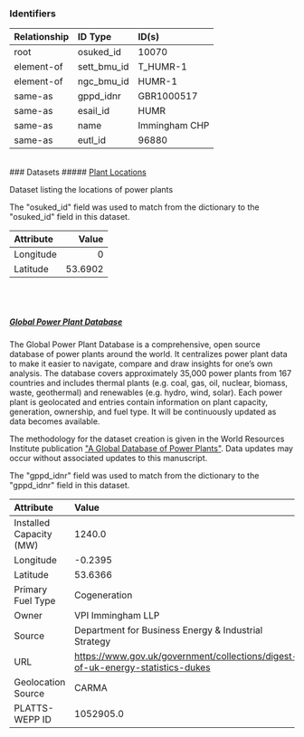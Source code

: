 ### Identifiers

| Relationship   | ID Type     | ID(s)         |
|:---------------|:------------|:--------------|
| root           | osuked_id   | 10070         |
| element-of     | sett_bmu_id | T_HUMR-1      |
| element-of     | ngc_bmu_id  | HUMR-1        |
| same-as        | gppd_idnr   | GBR1000517    |
| same-as        | esail_id    | HUMR          |
| same-as        | name        | Immingham CHP |
| same-as        | eutl_id     | 96880         |

<br>
### Datasets
##### <a href="https://raw.githubusercontent.com/OSUKED/Dictionary-Datasets/main/datasets/plant-locations/datapackage.json">Plant Locations</a>

Dataset listing the locations of power plants

The "osuked_id" field was used to match from the dictionary to the "osuked_id" field in this dataset.

| Attribute   |   Value |
|:------------|--------:|
| Longitude   |  0      |
| Latitude    | 53.6902 |

<br><br>
##### <a href="https://raw.githubusercontent.com/OSUKED/Dictionary-Datasets/main/datasets/global-power-plant-database/datapackage.json">Global Power Plant Database</a>

The Global Power Plant Database is a comprehensive, open source database of power plants around the world. It centralizes power plant data to make it easier to navigate, compare and draw insights for one’s own analysis. The database covers approximately 35,000 power plants from 167 countries and includes thermal plants (e.g. coal, gas, oil, nuclear, biomass, waste, geothermal) and renewables (e.g. hydro, wind, solar). Each power plant is geolocated and entries contain information on plant capacity, generation, ownership, and fuel type. It will be continuously updated as data becomes available. 

The methodology for the dataset creation is given in the World Resources Institute publication ["A Global Database of Power Plants"](https://www.wri.org/research/global-database-power-plants). Data updates may occur without associated updates to this manuscript.

The "gppd_idnr" field was used to match from the dictionary to the "gppd_idnr" field in this dataset.

| Attribute               | Value                                                                          |
|:------------------------|:-------------------------------------------------------------------------------|
| Installed Capacity (MW) | 1240.0                                                                         |
| Longitude               | -0.2395                                                                        |
| Latitude                | 53.6366                                                                        |
| Primary Fuel Type       | Cogeneration                                                                   |
| Owner                   | VPI Immingham LLP                                                              |
| Source                  | Department for Business Energy & Industrial Strategy                           |
| URL                     | https://www.gov.uk/government/collections/digest-of-uk-energy-statistics-dukes |
| Geolocation Source      | CARMA                                                                          |
| PLATTS-WEPP ID          | 1052905.0                                                                      |

